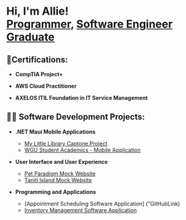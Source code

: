 <h1>Hi, I'm Allie! <br/><a href="https://github.com/alliekraft">Programmer</a>, <a href="https://www.linkedin.com/in/alecia-kraft-bb76652a1/">Software Engineer Graduate</a>

<h2>📃Certifications:</h2>

- <b>CompTIA Project+ </b>

- <b>AWS Cloud Practitioner</b>

- <b>AXELOS ITIL Foundation in IT Service Management</b>
  
<h2>👨‍💻 Software Development Projects:</h2>

- <b>.NET Maui Mobile Applications</b>
  - [My Little Library Captone Project](https://github.com/alliekraft/MyLittleLibrary)
  - [WGU Student Academics - Mobile Application](https://github.com/alliekraft/WGUStudentAcademicApp)
  
- <b>User Interface and User Experience</b>
  - [Pet Paradigm Mock Website](https://github.com/alliekraft/PetWebsite)
  - [Taniti Island Mock Website](https://github.com/alliekraft/IslandWebsite)
   
- <b>Programming and Applications</b>
  - [Appointment Scheduling Software Application] ("GitHubLink)
  - [Inventory Management Software Application](https://github.com/alliekraft/InventoryApp)
  


<!--
**alliekraft/alliekraft** is a ✨ _special_ ✨ repository because its `README.md` (this file) appears on your GitHub profile.

Here are some ideas to get you started:

- 🔭 I’m currently working on ...
- 🌱 I’m currently learning ...
- 👯 I’m looking to collaborate on ...
- 🤔 I’m looking for help with ...
- 💬 Ask me about ...
- 📫 How to reach me: ...
- 😄 Pronouns: ...
- ⚡ Fun fact: ...
-->
